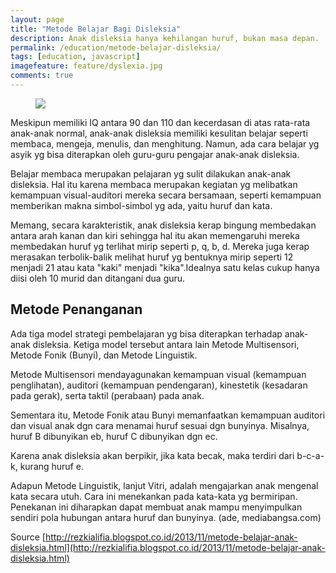 ```yaml
---
layout: page
title: "Metode Belajar Bagi Disleksia"
description: Anak disleksia hanya kehilangan huruf, bukan masa depan.
permalink: /education/metode-belajar-disleksia/
tags: [education, javascript]
imagefeature: feature/dyslexia.jpg
comments: true
---
```


<figure>
	<a href="https://ainiliyanamohdzailan.files.wordpress.com/2013/01/cropped-dis.jpg"><img src="https://ainiliyanamohdzailan.files.wordpress.com/2013/01/cropped-dis.jpg"></a>
</figure>

Meskipun memiliki IQ antara 90 dan 110 dan kecerdasan di atas rata-rata anak-anak normal, anak-anak disleksia memiliki kesulitan belajar seperti membaca, mengeja, menulis, dan menghitung. Namun, ada cara belajar yg asyik yg bisa diterapkan oleh guru-guru pengajar anak-anak disleksia.

Belajar membaca merupakan pelajaran yg sulit dilakukan anak-anak disleksia. Hal itu karena membaca merupakan kegiatan yg melibatkan kemampuan visual-auditori mereka secara bersamaan, seperti kemampuan memberikan makna simbol-simbol yg ada, yaitu huruf dan kata.

Memang, secara karakteristik, anak disleksia kerap bingung membedakan antara arah kanan dan kiri sehingga hal itu akan memengaruhi mereka membedakan huruf yg terlihat mirip seperti p, q, b, d. Mereka juga kerap merasakan terbolik-balik melihat huruf yg bentuknya mirip seperti 12 menjadi 21 atau kata "kaki" menjadi "kika".Idealnya satu kelas cukup hanya diisi oleh 10 murid dan ditangani dua guru.

## Metode Penanganan

Ada  tiga model strategi pembelajaran yg bisa diterapkan terhadap anak-anak disleksia. Ketiga model tersebut antara lain Metode Multisensori, Metode Fonik (Bunyi), dan Metode Linguistik.

Metode Multisensori mendayagunakan kemampuan visual (kemampuan penglihatan), auditori (kemampuan pendengaran), kinestetik (kesadaran pada gerak), serta taktil (perabaan) pada anak.

Sementara itu, Metode Fonik atau Bunyi memanfaatkan kemampuan auditori dan visual anak dgn cara menamai huruf sesuai dgn bunyinya. Misalnya, huruf B dibunyikan eb, huruf C dibunyikan dgn ec.

Karena anak disleksia akan berpikir, jika kata becak, maka terdiri dari b-c-a-k, kurang huruf e.

Adapun Metode Linguistik, lanjut Vitri, adalah mengajarkan anak mengenal kata secara utuh. Cara ini menekankan pada kata-kata yg bermiripan. Penekanan ini diharapkan dapat membuat anak mampu menyimpulkan sendiri pola hubungan antara huruf dan bunyinya. (ade, mediabangsa.com)


Source [http://rezkialifia.blogspot.co.id/2013/11/metode-belajar-anak-disleksia.html](http://rezkialifia.blogspot.co.id/2013/11/metode-belajar-anak-disleksia.html)
